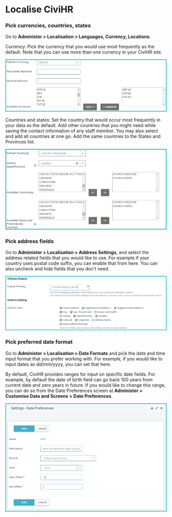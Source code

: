Localise CiviHR
==========

### Pick currencies, countries, states 

Go to **Administer > Localisation > Languages, Currency, Locations**.

Currency: Pick the currency that you would use most frequently as the default. Note that you can use more than one currency in your CiviHR site. 

![image](../img/localisation.png)

Countries and states: Set the country that would occur most frequently in your data as the default. Add other countries that you might need while saving the contact information of any staff member. You may also select and add all countries at one go. Add the same countries to the States and Provinces list. 

![image](../img/localisation1.png)

### Pick address fields  

Go to **Administer > Localisation > Address Settings**, and select the address related fields that you would like to use. For example if your country uses postal code suffix, you can enable that from here. You can also uncheck and hide fields that you don't need. 

![image](../img/address.png)

### Pick preferred date format

Go to **Administer > Localisation > Date Formats** and pick the date and time input format that you prefer working with. For example, if you would like to input dates as dd/mm/yyyy, you can set that here. 

By default, CiviHR provides ranges for input on specific date fields. For example, by default the date of birth field can go back 100 years from current date and zero years in future. If you would like to change this range, you can do so from the Date Preferences screen at **Administer > Customise Data and Screens > Date Preferences**. 

![image](../img/date-preference.png)

